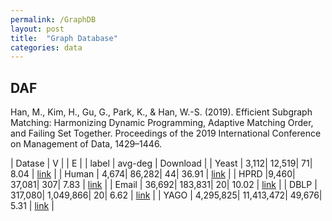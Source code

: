 ```yaml
---
permalink: /GraphDB
layout: post
title:  "Graph Database"
categories: data
---
```


## DAF
Han, M., Kim, H., Gu, G., Park, K., & Han, W.-S. (2019). Efficient Subgraph Matching: Harmonizing Dynamic Programming, Adaptive Matching Order, and Failing Set Together. Proceedings of the 2019 International Conference on Management of Data, 1429–1446.

| Datase	| V | | E | | label | avg-deg | Download |
| Yeast	| 3,112| 12,519| 71| 8.04 | [link](https://www.some-webpage.com/something) |
| Human	| 4,674| 86,282| 44| 36.91 | [link](https://www.some-webpage.com/something) |
| HPRD	|9,460| 37,081| 307| 7.83 | [link](https://www.some-webpage.com/something) |
| Email	| 36,692| 183,831| 20| 10.02 | [link](https://www.some-webpage.com/something) |
| DBLP	| 317,080| 1,049,866| 20| 6.62 | [link](https://www.some-webpage.com/something) |
| YAGO	| 4,295,825| 11,413,472| 49,676| 5.31 | [link](https://www.some-webpage.com/something) |

